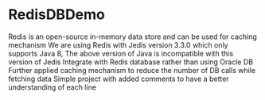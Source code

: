 # RedisDBDemo
Redis is an open-source in-memory data store and can be used for caching mechanism
We are using Redis with Jedis version 3.3.0 which only supports Java 8, The above version of Java is incompatible with this version of Jedis
Integrate with Redis database rather than using Oracle DB
Further applied caching mechanism to reduce the number of DB calls while fetching data
Simple project with added comments to have a better understanding of each line
